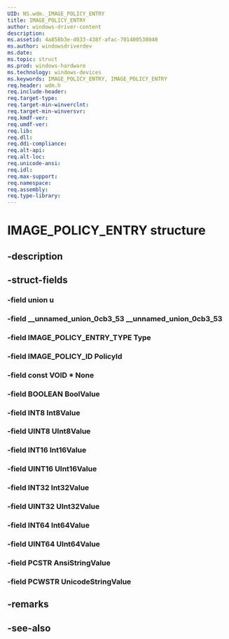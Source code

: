 ```yaml
---
UID: NS.wdm._IMAGE_POLICY_ENTRY
title: IMAGE_POLICY_ENTRY
author: windows-driver-content
description: 
ms.assetid: 4a858b3e-d033-438f-afac-701400538048
ms.author: windowsdriverdev
ms.date: 
ms.topic: struct
ms.prod: windows-hardware
ms.technology: windows-devices
ms.keywords: IMAGE_POLICY_ENTRY, IMAGE_POLICY_ENTRY
req.header: wdm.h
req.include-header:
req.target-type:
req.target-min-winverclnt:
req.target-min-winversvr:
req.kmdf-ver:
req.umdf-ver:
req.lib:
req.dll:
req.ddi-compliance:
req.alt-api:
req.alt-loc:
req.unicode-ansi:
req.idl:
req.max-support:
req.namespace:
req.assembly:
req.type-library:
---
```


# IMAGE_POLICY_ENTRY structure

## -description



## -struct-fields

### -field union u			
 	
### -field __unnamed_union_0cb3_53 __unnamed_union_0cb3_53			
 	
### -field IMAGE_POLICY_ENTRY_TYPE Type			
 	
### -field IMAGE_POLICY_ID PolicyId			
 	
### -field const VOID * None			
 	
### -field BOOLEAN BoolValue			
 	
### -field INT8 Int8Value			
 	
### -field UINT8 UInt8Value			
 	
### -field INT16 Int16Value			
 	
### -field UINT16 UInt16Value			
 	
### -field INT32 Int32Value			
 	
### -field UINT32 UInt32Value			
 	
### -field INT64 Int64Value			
 	
### -field UINT64 UInt64Value			
 	
### -field PCSTR AnsiStringValue			
 	
### -field PCWSTR UnicodeStringValue			
 	
## -remarks

## -see-also
